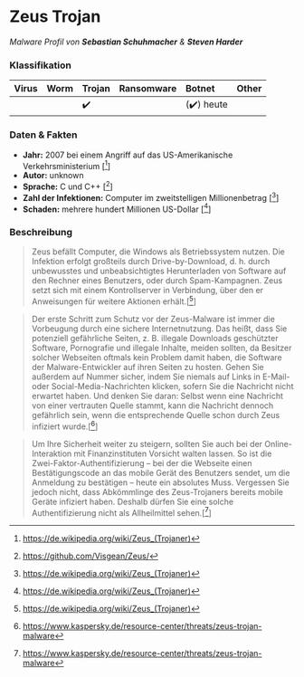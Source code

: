 # Zeus Trojan

_Malware Profil von **Sebastian Schuhmacher** & **Steven Harder**_

### Klassifikation



| Virus              | Worm               | Trojan             | Ransomware         | Botnet             | Other                                   |
|:-------------------|:-------------------|:-------------------|:-------------------|:-------------------|:----------------------------------------|
|| | :heavy_check_mark: |  | (:heavy_check_mark:) heute |  |

### Daten & Fakten

* **Jahr:** 2007 bei einem Angriff auf das US-Amerikanische Verkehrsministerium [[^1]]
* **Autor:** unknown
* **Sprache:** C und C++ [[^2]]
* **Zahl der Infektionen:** Computer im zweitstelligen Millionenbetrag [[^1]]
* **Schaden:** mehrere hundert Millionen US-Dollar [[^1]]

### Beschreibung

>Zeus befällt Computer, die Windows als Betriebssystem nutzen. Die Infektion erfolgt großteils durch Drive-by-Download, d. h. durch unbewusstes und unbeabsichtigtes Herunterladen von Software auf den Rechner eines Benutzers, oder durch Spam-Kampagnen. Zeus setzt sich mit einem Kontrollserver in Verbindung, über den er Anweisungen für weitere Aktionen erhält.[[^1]]

>Der erste Schritt zum Schutz vor der Zeus-Malware ist immer die Vorbeugung durch eine sichere Internetnutzung. Das heißt, dass Sie potenziell gefährliche Seiten, z. B. illegale Downloads geschützter Software, Pornografie und illegale Inhalte, meiden sollten, da Besitzer solcher Webseiten oftmals kein Problem damit haben, die Software der Malware-Entwickler auf ihren Seiten zu hosten. Gehen Sie außerdem auf Nummer sicher, indem Sie niemals auf Links in E-Mail- oder Social-Media-Nachrichten klicken, sofern Sie die Nachricht nicht erwartet haben. Und denken Sie daran: Selbst wenn eine Nachricht von einer vertrauten Quelle stammt, kann die Nachricht dennoch gefährlich sein, wenn die entsprechende Quelle schon durch Zeus infiziert wurde.[[^3]]

>Um Ihre Sicherheit weiter zu steigern, sollten Sie auch bei der Online-Interaktion mit Finanzinstituten Vorsicht walten lassen. So ist die Zwei-Faktor-Authentifizierung – bei der die Webseite einen Bestätigungscode an das mobile Gerät des Benutzers sendet, um die Anmeldung zu bestätigen – heute ein absolutes Muss. Vergessen Sie jedoch nicht, dass Abkömmlinge des Zeus-Trojaners bereits mobile Geräte infiziert haben. Deshalb dürfen Sie eine solche Authentifizierung nicht als Allheilmittel sehen.[[^3]]

[^1]: https://de.wikipedia.org/wiki/Zeus_(Trojaner)
[^2]: https://github.com/Visgean/Zeus/
[^3]: https://www.kaspersky.de/resource-center/threats/zeus-trojan-malware


